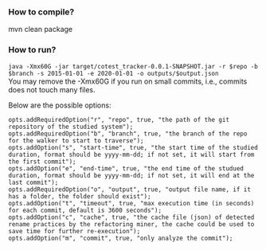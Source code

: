 ### How to compile? 
mvn clean package

### How to run?
`java -Xmx60G -jar target/cotest_tracker-0.0.1-SNAPSHOT.jar -r $repo -b $branch -s 2015-01-01 -e 2020-01-01 -o outputs/$output.json`  
You may remove the -Xmx60G if you run on small commits, i.e., commits does not touch many files.

Below are the possible options:
```
opts.addRequiredOption("r", "repo", true, "the path of the git repository of the studied system");
opts.addRequiredOption("b", "branch", true, "the branch of the repo for the walker to start to traverse");
opts.addOption("s", "start-time", true, "the start time of the studied duration, format should be yyyy-mm-dd; if not set, it will start from the first commit");
opts.addOption("e", "end-time", true, "the end time of the studued duration, format should be yyyy-mm-dd; if not set, it will end at the last commit");
opts.addRequiredOption("o", "output", true, "output file name, if it has a folder, the folder should exist");
opts.addOption("t", "timeout", true, "max execution time (in seconds) for each commit, default is 3600 seconds");
opts.addOption("c", "cache", true, "the cache file (json) of detected rename practices by the refactoring miner, the cache could be used to save time for further re-execution");
opts.addOption("m", "commit", true, "only analyze the commit");
```
